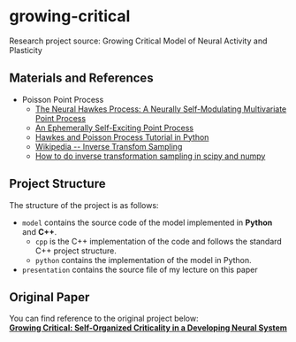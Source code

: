 # growing-critical
Research project source: Growing Critical Model of Neural Activity and Plasticity

## Materials and References
- Poisson Point Process
  - [The Neural Hawkes Process: A Neurally Self-Modulating Multivariate Point Process](http://people.ee.duke.edu/~lcarin/Hongteng10.5.2018.pdf)
  - [An Ephemerally Self-Exciting Point Process](https://arxiv.org/abs/1811.04282)
  - [Hawkes and Poisson Process Tutorial in Python](https://hawkeslib.readthedocs.io/en/latest/tutorial.html)
  - [Wikipedia -- Inverse Transfom Sampling](https://en.wikipedia.org/wiki/Inverse_transform_sampling)
  - [How to do inverse transformation sampling in scipy and numpy](https://tmramalho.github.io/blog/2013/12/16/how-to-do-inverse-transformation-sampling-in-scipy-and-numpy/)

## Project Structure
The structure of the project is as follows:
- `model` contains the source code of the model implemented in __Python__ and __C++__.
  - `cpp` is the C++ implementation of the code and follows the standard C++ project structure.
  - `python` contains the implementation of the model in Python.
- `presentation` contains the source file of my lecture on this paper

## Original Paper
You can find reference to the original project below:\
[**Growing Critical: Self-Organized Criticality in a Developing Neural System**](https://arxiv.org/abs/1811.02861v1)
